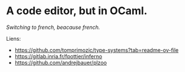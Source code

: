 # A code editor, but in OCaml.

*Switching to french, beacause french.*

Liens:
- https://github.com/tomprimozic/type-systems?tab=readme-ov-file
- https://gitlab.inria.fr/fpottier/inferno
- https://github.com/andrejbauer/plzoo